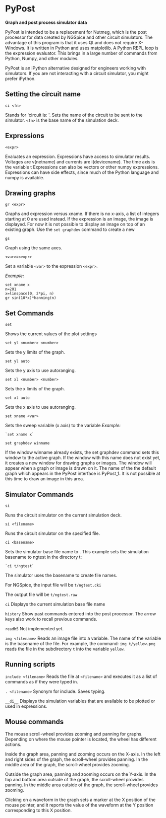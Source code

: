 # PyPost
**Graph and post process simulator data**

PyPost is intended to be a replacement for Nutmeg,
which is the post processor for data created by NGSpice and other circuit simulators.
The advantage of this program is that it uses Qt and does not require X-Windows.
It is written in Python and uses matplotlib.
A Python REPL loop is the expression evaluator.
This brings in a large number of commands from Python, Numpy, and other modules.

PyPost is an iPython alternative designed for engineers working with simulators.
If you are not interacting with a circuit simulator, you might prefer iPython.

## Setting the circuit name

`ci <fn>`

Stands for 'circuit is: '.
Sets the name of the circuit to be sent to the simulator.
`<fn>` is the base name of the simulation deck.

## Expressions

`<expr>`

Evaluates an expression. Expressions have access to simulator results.
Voltages are v(netname) and currents are i(devicename).
The time axis is the variable t
Expressions can also be vectors or other numpy expressions.
Expressions can have side effects, since much of the Python language and numpy is available.

## Drawing graphs

`gr <expr>`

Graphs and expression versus xname. If there is no x-axis, a list of integers starting at 0 are used instead.
If the expression is an image, the image is displayed.
For now it is not possible to display an image on top of an existing graph.
Use the `set graphdev` command to create a new

`gs`

Graph using the same axes.

`<var>=<expr>`

Set a variable `<var>` to the expression `<expr>`.

_Example:_

```
set xname x
n=201
x=linspace(0, 2*pi, n)
gr sin(10*x)*hanning(n)
```

## Set Commands

`set`

Shows the current values of the plot settings

`set yl <number> <number>`

Sets the y limits of the graph.

`set yl auto`

Sets the y axis to use autoranging.

`set xl <number> <number>`

Sets the x limits of the graph.

`set xl auto`

Sets the x axis to use autoranging.

`set xname <var>`

Sets the sweep variable (x axis) to the variable <var>
_Example:_

    `set xname x`

`set graphdev winname`

If the window winname already exists, the set graphdev command
sets this window to the active graph. If the window with this
name does not exist yet, it creates a new window for drawing graphs
or images. The window will appear when a graph or image is drawn on it.
The name of the the default graph which appears in the PyPost interface
is PyPost_1. It is not possible at this time to draw an image in this
area.

## Simulator Commands

`si`

Runs the circuit simulator on the current simulation deck.

`si <filename>`

Runs the circuit simulator on the specified file.

`ci <basename>`

Sets the simulator base file name to <basename>.
This example sets the simulation basename to ngtest in the directory t:

    `ci t/ngtest`

The simulator uses the basename to create file names.

For NGSpice, the input file will be `t/ngtest.cki`

The output file will be `t/ngtest.raw`

`ci`
Displays the current simulation base file name

`history`
Show past commands entered into the post processor.
The arrow keys also work to recall previous commands.

`readh5`
Not implemented yet.

`img <filename>`
Reads an image file into a variable.
The name of the variable is the basename of the file.
For example, the command:
    `img t/yellow.png`
reads the file in the subdirectory `t` into the variable `yellow`.

## Running scripts

`include <filename>`
Reads the file at `<filename>` and executes it as a list of commands as if they were typed in.

`. <filename>`
Synonym for include. Saves typing.

`__di__`
Displays the simulation variables that are available to be plotted or used in expressions.

## Mouse commands

The mouse scroll-wheel provides zooming and panning for graphs.
Depending on where the mouse pointer is located, the wheel has different actions.

Inside the graph area, panning and zooming occurs on the X-axis.
In the left and right sides of the graph, the scroll-wheel provides panning.
In the middle area of the graph, the scroll-wheel provides zooming.

Outside the graph area, panning and zooming occurs on the Y-axis.
In the top and bottom area outside of the graph, the scroll-wheel provides panning.
In the middle area outside of the graph, the scroll-wheel provides zooming.

Clicking on a waveform in the graph sets a marker at the X position of the mouse pointer,
and it reports the value of the waveform at the Y position corresponding to this X position.
